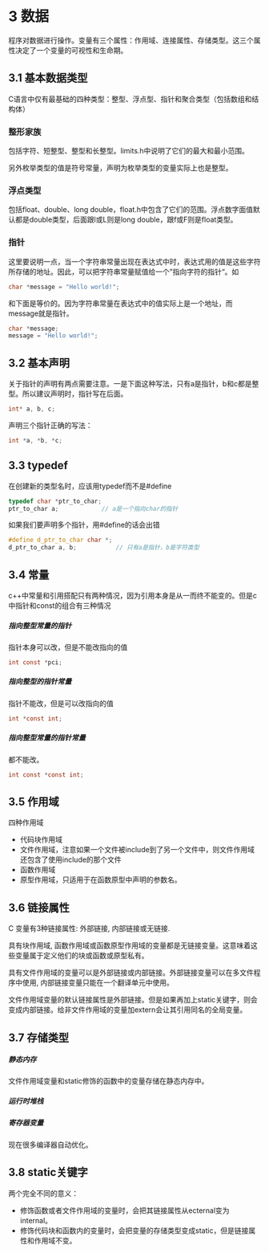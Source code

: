# 3 数据

程序对数据进行操作。变量有三个属性：作用域、连接属性、存储类型。这三个属性决定了一个变量的可视性和生命期。

## 3.1 基本数据类型

C语言中仅有最基础的四种类型：整型、浮点型、指针和聚合类型（包括数组和结构体）

### 整形家族

包括字符、短整型、整型和长整型。limits.h中说明了它们的最大和最小范围。

另外枚举类型的值是符号常量，声明为枚举类型的变量实际上也是整型。

### 浮点类型

包括float、double、long double，float.h中包含了它们的范围。浮点数字面值默认都是double类型，后面跟l或L则是long double，跟f或F则是float类型。

### 指针

这里要说明一点，当一个字符串常量出现在表达式中时，表达式用的值是这些字符所存储的地址。因此，可以把字符串常量赋值给一个”指向字符的指针“。如

```c
char *message = "Hello world!";
```

和下面是等价的。因为字符串常量在表达式中的值实际上是一个地址，而message就是指针。

```c
char *message;
message = "Hello world!";
```

## 3.2 基本声明

关于指针的声明有两点需要注意。一是下面这种写法，只有a是指针，b和c都是整型。所以建议声明时，指针写在后面。

```c
int* a, b, c;
```

声明三个指针正确的写法：

```c
int *a, *b, *c;
```

## 3.3 typedef

在创建新的类型名时，应该用typedef而不是#define

```c
typedef char *ptr_to_char;
ptr_to_char a;            // a是一个指向char的指针
```

如果我们要声明多个指针，用#define的话会出错

```c
#define d_ptr_to_char char *;
d_ptr_to_char a, b;           // 只有a是指针，b是字符类型
```

## 3.4 常量

c++中常量和引用搭配只有两种情况，因为引用本身是从一而终不能变的。但是c中指针和const的组合有三种情况

##### 指向整型常量的指针

指针本身可以改，但是不能改指向的值

```c
int const *pci;
```

##### 指向整型的指针常量

指针不能改，但是可以改指向的值

```c
int *const int;
```

##### 指向整型常量的指针常量

都不能改。

```c
int const *const int;
```

## 3.5 作用域

四种作用域

- 代码块作用域
- 文件作用域，注意如果一个文件被include到了另一个文件中，则文件作用域还包含了使用include的那个文件
- 函数作用域
- 原型作用域，只适用于在函数原型中声明的参数名。

## 3.6 链接属性

C 变量有3种链接属性: 外部链接, 内部链接或无链接.

具有块作用域, 函数作用域或函数原型作用域的变量都是无链接变量。这意味着这些变量属于定义他们的块或函数或原型私有。

具有文件作用域的变量可以是外部链接或内部链接。外部链接变量可以在多文件程序中使用, 内部链接变量只能在一个翻译单元中使用。

文件作用域变量的默认链接属性是外部链接。但是如果再加上static关键字，则会变成内部链接。给非文件作用域的变量加extern会让其引用同名的全局变量。

## 3.7 存储类型

##### 静态内存

文件作用域变量和static修饰的函数中的变量存储在静态内存中。

##### 运行时堆栈

##### 寄存器变量

现在很多编译器自动优化。

## 3.8 static关键字

两个完全不同的意义：

- 修饰函数或者文件作用域的变量时，会把其链接属性从ecternal变为internal。
- 修饰代码块和函数内的变量时，会把变量的存储类型变成static，但是链接属性和作用域不变。